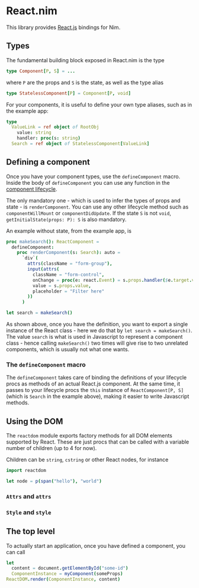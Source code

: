 # React.nim

This library provides [React.js](https://facebook.github.io/react/) bindings for
Nim.

## Types

The fundamental building block exposed in React.nim is the type

```nim
type Component[P, S] = ...
```

where `P` are the props and `S` is the state, as well as the type alias

```nim
type StatelessComponent[P] = Component[P, void]
```

For your components, it is useful to define your own type aliases, such as in
the example app:

```nim
type
  ValueLink = ref object of RootObj
    value: string
    handler: proc(s: string)
  Search = ref object of StatelessComponent[ValueLink]
```

## Defining a component

Once you have your component types, use the `defineComponent` macro. Inside
the body of `defineComponent` you can use any function in the
[component lifecycle](https://facebook.github.io/react/docs/component-specs.html).

The only mandatory one - which is used to infer the types of props and state -
is `renderComponent`. You can use any other lifecycle method such as
`componentWillMount` or `componentDidUpdate`. If the state `S` is not `void`,
`getInitialState(props: P): S` is also mandatory.

An example without state, from the example app, is

```nim
proc makeSearch(): ReactComponent =
  defineComponent:
    proc renderComponent(s: Search): auto =
      `div`(
        attrs(className = "form-group"),
        input(attrs(
          className = "form-control",
          onChange = proc(e: react.Event) = s.props.handler($e.target.value),
          value = s.props.value,
          placeholder = "Filter here"
        ))
      )

let search = makeSearch()
```

As shown above, once you have the definition, you want to export a single
instance of the React class - here we do that by `let search = makeSearch()`.
The value `search` is what is used in Javascript to represent a component
class - hence calling `makeSearch()` two times will give rise to two
unrelated components, which is usually not what one wants.

### The `defineComponent` macro

The `defineComponent` takes care of binding the definitions of your lifecycle
procs as methods of an actual React.js component. At the same time, it passes
to your lifecycle procs the `this` instance of `ReactComponent[P, S]` (which
is `Search` in the example above), making it easier to write Javascript
methods.

## Using the DOM

The `reactdom` module exports factory methods for all DOM elements supported by
React. These are just procs that can be called with a variable number of
children (up to 4 for now).

Children can be `string`, `cstring` or other React nodes, for instance

```nim
import reactdom

let node = p(span("hello"), "world")
```

### `Attrs` and `attrs`

### `Style` and `style`

## The top level

To actually start an application, once you have defined a component, you can
call

```nim
let
  content = document.getElementById("some-id")
  ComponentInstance = myComponent(someProps)
ReactDOM.render(ComponentInstance, content)
```